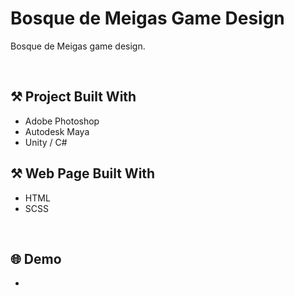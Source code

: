 # Bosque de Meigas Game Design
Bosque de Meigas game design.

<br>

## :hammer_and_pick: Project Built With
* Adobe Photoshop
* Autodesk Maya
* Unity / C#

## :hammer_and_pick: Web Page Built With
* HTML
* SCSS

<br>

## :globe_with_meridians: Demo
-

<br>
